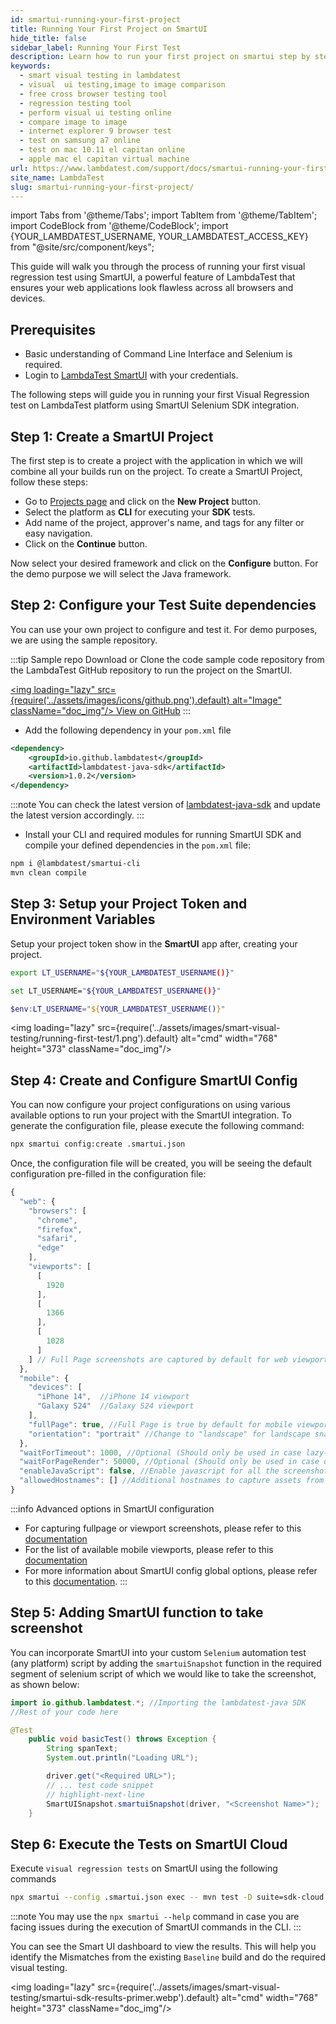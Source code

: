 ```yaml
---
id: smartui-running-your-first-project
title: Running Your First Project on SmartUI
hide_title: false
sidebar_label: Running Your First Test
description: Learn how to run your first project on smartui step by step guide for the first time users to help them understand how the platform works
keywords:
  - smart visual testing in lambdatest
  - visual  ui testing,image to image comparison
  - free cross browser testing tool
  - regression testing tool
  - perform visual ui testing online
  - compare image to image
  - internet explorer 9 browser test
  - test on samsung a7 online
  - test on mac 10.11 el capitan online
  - apple mac el capitan virtual machine
url: https://www.lambdatest.com/support/docs/smartui-running-your-first-project/
site_name: LambdaTest
slug: smartui-running-your-first-project/
---
```


import Tabs from '@theme/Tabs';
import TabItem from '@theme/TabItem';
import CodeBlock from '@theme/CodeBlock';
import {YOUR_LAMBDATEST_USERNAME, YOUR_LAMBDATEST_ACCESS_KEY} from "@site/src/component/keys";

<script type="application/ld+json"
      dangerouslySetInnerHTML={{ __html: JSON.stringify({
       "@context": "https://schema.org",
        "@type": "BreadcrumbList",
        "itemListElement": [{
          "@type": "ListItem",
          "position": 1,
          "name": "LambdaTest",
          "item": "https://www.lambdatest.com"
        },{
          "@type": "ListItem",
          "position": 2,
          "name": "Support",
          "item": "https://www.lambdatest.com/support/docs/"
        },{
          "@type": "ListItem",
          "position": 3,
          "name": "Smart Visual Testing",
          "item": "https://www.lambdatest.com/support/docs/smartui-running-your-first-project/"
        }]
      })
    }}
></script>
This guide will walk you through the process of running your first visual regression test using SmartUI, a powerful feature of LambdaTest that ensures your web applications look flawless across all browsers and devices.
## Prerequisites

- Basic understanding of Command Line Interface and Selenium is required.
- Login to [LambdaTest SmartUI](https://smartui.lambdatest.com/) with your credentials.

The following steps will guide you in running your first Visual Regression test on LambdaTest platform using SmartUI Selenium SDK integration.

## Step 1: Create a SmartUI Project
The first step is to create a project with the application in which we will combine all your builds run on the project. To create a SmartUI Project, follow these steps:

- Go to [Projects page](https://smartui.lambdatest.com/) and click on the **New Project** button.
- Select the platform as <b>CLI</b> for executing your **SDK** tests.
- Add name of the project, approver's name, and tags for any filter or easy navigation.
- Click on the **Continue** button.

Now select your desired framework and click on the **Configure** button. For the demo purpose we will select the Java framework.

## Step 2: Configure your Test Suite dependencies

You can use your own project to configure and test it. For demo purposes, we are using the sample repository.

:::tip Sample repo
Download or Clone the code sample code repository from the LambdaTest GitHub repository to run the project on the SmartUI.

<a href="https://github.com/LambdaTest/smartui-java-testng-sample" target="_blank" className="github__anchor"><img loading="lazy" src={require('../assets/images/icons/github.png').default} alt="Image" className="doc_img"/> View on GitHub</a>
:::

- Add the following dependency in your `pom.xml` file

```xml title="pom.xml"
<dependency>
    <groupId>io.github.lambdatest</groupId>
    <artifactId>lambdatest-java-sdk</artifactId>
    <version>1.0.2</version>
</dependency>
```

:::note
You can check the latest version of [lambdatest-java-sdk]( https://mvnrepository.com/artifact/io.github.lambdatest/lambdatest-java-sdk) and update the latest version accordingly.
:::

- Install your CLI and required modules for running SmartUI SDK and compile your defined dependencies in the `pom.xml` file:

```zsh
npm i @lambdatest/smartui-cli
mvn clean compile
```

## Step 3: Setup your Project Token and Environment Variables

Setup your project token show in the **SmartUI** app after, creating your project.

<Tabs className="docs__val" groupId="language">
<TabItem value="MacOS/Linux" label="MacOS/Linux" default>

```bash
export LT_USERNAME="${YOUR_LAMBDATEST_USERNAME()}"
```

</TabItem>
<TabItem value="Windows" label="Windows - CMD">

```bash
set LT_USERNAME="${YOUR_LAMBDATEST_USERNAME()}"
```

</TabItem>
<TabItem value="PowerShell" label="PowerShell">

```powershell
$env:LT_USERNAME="${YOUR_LAMBDATEST_USERNAME()}"
```

</TabItem>
</Tabs>

<img loading="lazy" src={require('../assets/images/smart-visual-testing/running-first-test/1.png').default} alt="cmd" width="768" height="373" className="doc_img"/>

## Step 4: Create and Configure SmartUI Config
You can now configure your project configurations on using various available options to run your project with the SmartUI integration. To generate the configuration file, please execute the following command:

```bash
npx smartui config:create .smartui.json
```
Once, the configuration file will be created, you will be seeing the default configuration pre-filled in the configuration file:

```javascript title="/smartui-sdk-project/.smartui.json"
{
  "web": {
    "browsers": [
      "chrome",
      "firefox",
      "safari",
      "edge"
    ],
    "viewports": [
      [
        1920
      ],
      [
        1366
      ],
      [
        1028
      ]
    ] // Full Page screenshots are captured by default for web viewports
  },
  "mobile": {
    "devices": [
      "iPhone 14",  //iPhone 14 viewport
      "Galaxy S24"  //Galaxy S24 viewport
    ],
    "fullPage": true, //Full Page is true by default for mobile viewports
    "orientation": "portrait" //Change to "landscape" for landscape snapshot
  },
  "waitForTimeout": 1000, //Optional (Should only be used in case lazy-loading/async components are present)
  "waitForPageRender": 50000, //Optional (Should only be used in case of websites which take more than 30s to load)
  "enableJavaScript": false, //Enable javascript for all the screenshots of the project
  "allowedHostnames": [] //Additional hostnames to capture assets from
}
```
:::info Advanced options in SmartUI configuration
- For capturing fullpage or viewport screenshots, please refer to this [documentation](/docs/smartui-sdk-config-options/#12-viewports)
- For the list of available mobile viewports, please refer to this [documentation](/docs/smartui-sdk-config-options/#list-of-supported-device-viewports)
- For more information about SmartUI config global options, please refer to this [documentation](/docs/smartui-sdk-config-options/#3-global-options-optional).
:::

## Step 5: Adding SmartUI function to take screenshot
You can incorporate SmartUI into your custom `Selenium` automation test (any platform) script by adding the `smartuiSnapshot` function in the required segment of selenium script of which we would like to take the screenshot, as shown below: 

```java
import io.github.lambdatest.*; //Importing the lambdatest-java SDK
//Rest of your code here

@Test
    public void basicTest() throws Exception {
        String spanText;
        System.out.println("Loading URL");

        driver.get("<Required URL>");
        // ... test code snippet
        // highlight-next-line
        SmartUISnapshot.smartuiSnapshot(driver, "<Screenshot Name>");
    }
```

## Step 6: Execute the Tests on SmartUI Cloud
Execute `visual regression tests` on SmartUI using the following commands

```bash
npx smartui --config .smartui.json exec -- mvn test -D suite=sdk-cloud.xml
```
:::note 
You may use the `npx smartui --help` command in case you are facing issues during the execution of SmartUI commands in the CLI.
:::

You can see the Smart UI dashboard to view the results. This will help you identify the Mismatches from the existing `Baseline` build and do the required visual testing.

<img loading="lazy" src={require('../assets/images/smart-visual-testing/smartui-sdk-results-primer.webp').default} alt="cmd" width="768" height="373" className="doc_img"/>